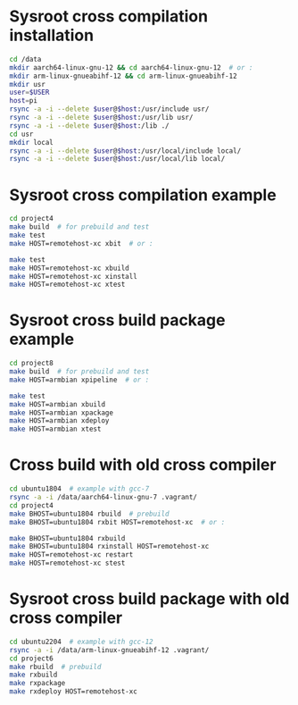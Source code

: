 # Sysroot cross compilation installation
```sh
cd /data
mkdir aarch64-linux-gnu-12 && cd aarch64-linux-gnu-12  # or :
mkdir arm-linux-gnueabihf-12 && cd arm-linux-gnueabihf-12
mkdir usr
user=$USER
host=pi
rsync -a -i --delete $user@$host:/usr/include usr/
rsync -a -i --delete $user@$host:/usr/lib usr/
rsync -a -i --delete $user@$host:/lib ./
cd usr
mkdir local
rsync -a -i --delete $user@$host:/usr/local/include local/
rsync -a -i --delete $user@$host:/usr/local/lib local/
```

# Sysroot cross compilation example
```sh
cd project4
make build  # for prebuild and test
make test
make HOST=remotehost-xc xbit  # or :
```
```sh
make test
make HOST=remotehost-xc xbuild
make HOST=remotehost-xc xinstall
make HOST=remotehost-xc xtest
```

# Sysroot cross build package example
```sh
cd project8
make build  # for prebuild and test
make HOST=armbian xpipeline  # or :
```
```sh
make test
make HOST=armbian xbuild
make HOST=armbian xpackage
make HOST=armbian xdeploy
make HOST=armbian xtest
```

# Cross build with old cross compiler
```sh
cd ubuntu1804  # example with gcc-7
rsync -a -i /data/aarch64-linux-gnu-7 .vagrant/
cd project4
make BHOST=ubuntu1804 rbuild  # prebuild
make BHOST=ubuntu1804 rxbit HOST=remotehost-xc  # or :
```
```sh
make BHOST=ubuntu1804 rxbuild
make BHOST=ubuntu1804 rxinstall HOST=remotehost-xc
make HOST=remotehost-xc restart
make HOST=remotehost-xc stest
```

# Sysroot cross build package with old cross compiler
```sh
cd ubuntu2204  # example with gcc-12
rsync -a -i /data/arm-linux-gnueabihf-12 .vagrant/
cd project6
make rbuild  # prebuild
make rxbuild
make rxpackage
make rxdeploy HOST=remotehost-xc
```
